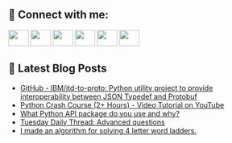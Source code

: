 ## 🔎 Connect with me:
[<img height="32" width="40" src="https://cdn.jsdelivr.net/npm/simple-icons@v5/icons/telegram.svg" />](https://t.me/bullbesh)
[<img height="32" width="40" src="https://cdn.jsdelivr.net/npm/simple-icons@v5/icons/vk.svg" />](https://vk.com/bullbesh)
[<img height="32" width="40" src="https://cdn.jsdelivr.net/npm/simple-icons@v5/icons/twitter.svg" />](https://twitter.com/bullbesh1)
[<img height="32" width="40" src="https://cdn.jsdelivr.net/npm/simple-icons@v5/icons/instagram.svg" />](https://www.instagram.com/bullbesh)
[<img height="32" width="40" src="https://cdn.jsdelivr.net/npm/simple-icons@v5/icons/reddit.svg" />](https://www.reddit.com/user/bullbesh)
[<img height="32" width="40" src="https://cdn.jsdelivr.net/npm/simple-icons@v5/icons/youtube.svg" />](https://www.youtube.com/channel/UCtfjRs6uzgq5mfm8S06WTcg)

## 📕 Latest Blog Posts
<!-- BLOG-POST-LIST:START -->
- [GitHub - IBM/jtd-to-proto: Python utility project to provide interoperability between JSON Typedef and Protobuf](https://www.reddit.com/r/Python/comments/vmfad7/github_ibmjtdtoproto_python_utility_project_to/)
- [Python Crash Course &lpar;2+ Hours&rpar; - Video Tutorial on YouTube](https://www.reddit.com/r/Python/comments/vmeoog/python_crash_course_2_hours_video_tutorial_on/)
- [What Python API package do you use and why?](https://www.reddit.com/r/Python/comments/vmdbjc/what_python_api_package_do_you_use_and_why/)
- [Tuesday Daily Thread: Advanced questions](https://www.reddit.com/r/Python/comments/vm987h/tuesday_daily_thread_advanced_questions/)
- [I made an algorithm for solving 4 letter word ladders.](https://www.reddit.com/r/Python/comments/vm893u/i_made_an_algorithm_for_solving_4_letter_word/)
<!-- BLOG-POST-LIST:END -->
